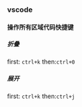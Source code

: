 ### vscode
#### 操作所有区域代码快捷键
##### 折叠
first: ``ctrl+k``  then:``ctrl+0``
##### 展开
first: ``ctrl+k``  then:``ctrl+j``
